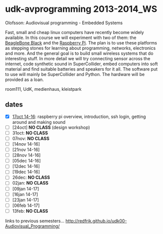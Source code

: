 udk-avprogramming 2013-2014_WS
==============================

Olofsson: Audiovisual programming - Embedded Systems

Fast, small and cheap linux computers have recently become widely available. In this course we will experiment with two of them: the [BeagleBone Black](http://beagleboard.org/Products/BeagleBone%20Black) and the [Raspberry Pi](http://raspberrypi.org). The plan is to use these platforms as stepping stones for learning about programming, networks, electronics and more. And the general goal is to build small wireless systems that do interesting stuff.
In more detail we will try connecting sensor across the internet, code synthetic sound in SuperCollider, embed computers into soft material and find suitable batteries and speakers for it all. The software put to use will mainly be SuperCollider and Python. The hardware will be provided as a loan.

room111, UdK, medienhaus, kleistpark

dates
-----
- [x] [17oct 14-16](https://github.com/redFrik/udk10-Embedded_Systems/tree/master/udk131017): raspberry pi overview, introduction, ssh login, getting around and making sound
- [ ] [24oct] **NO CLASS** (design workshop)
- [ ] 31oct: **NO CLASS**
- [ ] 07nov: **NO CLASS**
- [ ] [14nov 14-16]
- [ ] [21nov 14-16]
- [ ] [28nov 14-16]
- [ ] [05dec 14-16]
- [ ] [12dec 14-16]
- [ ] [19dec 14-16]
- [ ] 26dec: **NO CLASS**
- [ ] 02jan: **NO CLASS**
- [ ] [09jan 14-17]
- [ ] [16jan 14-17]
- [ ] [23jan 14-17]
- [ ] [06feb 14-17]
- [ ] 13feb: **NO CLASS**

links to previous semesters... <http://redfrik.github.io/udk00-Audiovisual_Programming/>
